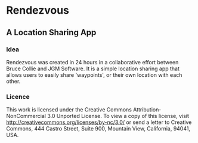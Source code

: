 Rendezvous
==========

A Location Sharing App
----------------------

### Idea
Rendezvous was created in 24 hours in a collaborative effort between Bruce Collie and JGM Software. 
It is a simple location sharing app that allows users to easily share 'waypoints', or their own location with each other.

### Licence
This work is licensed under the Creative Commons Attribution-NonCommercial 3.0 Unported License. To view a copy of this license, visit http://creativecommons.org/licenses/by-nc/3.0/ or send a letter to Creative Commons, 444 Castro Street, Suite 900, Mountain View, California, 94041, USA.